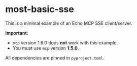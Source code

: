 # most-basic-sse

This is a minimal example of an Echo MCP SSE client/server.

**Important:**

- `mcp` version 1.6.0 does **not** work with this example.
- You must use `mcp` version **1.5.0**.

All dependencies are pinned in `pyproject.toml`.
